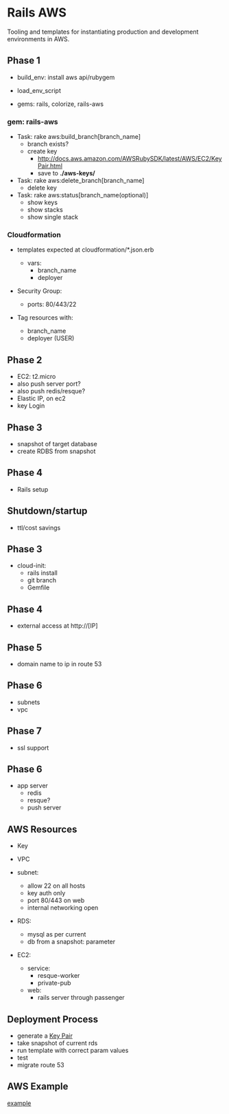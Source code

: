 # Rails AWS

Tooling and templates for instantiating production and development environments in AWS.

## Phase 1
* build_env: install aws api/rubygem
* load_env_script

* gems: rails, colorize, rails-aws

### gem: rails-aws
* Task: rake aws:build_branch[branch_name]
	* branch exists?
	* create key
		* http://docs.aws.amazon.com/AWSRubySDK/latest/AWS/EC2/KeyPair.html
		* save to **./aws-keys/**
* Task: rake aws:delete_branch[branch_name]
	* delete key
* Task: rake aws:status[branch_name(optional)]
	* show keys
	* show stacks
	* show single stack

### Cloudformation
* templates expected at cloudformation/*.json.erb
	* vars:
		* branch_name
		* deployer

* Security Group: 
	* ports: 80/443/22
* Tag resources with:
	* branch_name
	* deployer (USER)

## Phase 2
* EC2: t2.micro
* also push server port?
* also push redis/resque?
* Elastic IP, on ec2
* key Login

## Phase 3
* snapshot of target database
* create RDBS from snapshot

## Phase 4
* Rails setup

## Shutdown/startup
* ttl/cost savings

## Phase 3
* cloud-init:
	* rails install
	* git branch
	* Gemfile

## Phase 4
* external access at http://[IP] 

## Phase 5
* domain name to ip in route 53

## Phase 6
* subnets
* vpc

## Phase 7
* ssl support

## Phase 6
* app server
	* redis
	* resque?
	* push server

## AWS Resources
* Key
* VPC
* subnet:
	* allow 22 on all hosts
	* key auth only
	* port 80/443 on web
	* internal networking open

* RDS: 
	* mysql as per current
	* db from a snapshot: parameter

* EC2:
	* service: 
		* resque-worker
		* private-pub
	* web: 
		* rails server through passenger 

## Deployment Process
* generate a [Key Pair](http://docs.aws.amazon.com/AWSCloudFormation/latest/UserGuide/cfn-console-create-keypair.html)
* take snapshot of current rds
* run template with correct param values
* test
* migrate route 53

## AWS Example

[example](http://docs.aws.amazon.com/AWSCloudFormation/latest/UserGuide/cloudformation-waitcondition-article.html)